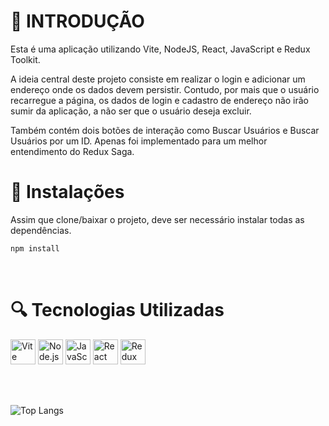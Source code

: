 # 📌 INTRODUÇÃO
Esta é uma aplicação utilizando Vite, NodeJS, React, JavaScript e Redux Toolkit.

A ideia central deste projeto consiste em realizar o login e adicionar um endereço onde os dados devem persistir. Contudo, por mais que o usuário recarregue a página, os dados de login e cadastro de endereço não irão sumir da aplicação, a não ser que o usuário deseja excluir.

Também contém dois botões de interação como Buscar Usuários e Buscar Usuários por um ID. Apenas foi implementado para um melhor entendimento do Redux Saga.

# 🔨 Instalações
Assim que clone/baixar o projeto, deve ser necessário instalar todas as dependências.

```bash
npm install
```
<br />

# 🔍 Tecnologias Utilizadas
<img src="https://cdn.simpleicons.org/vite/646CFF" alt="Vite" width="40" height="40"/>
<img src="https://cdn.simpleicons.org/node.js/339933" alt="Node.js" width="40" height="40"/>
<img src="https://cdn.simpleicons.org/javascript/F7DF1E" alt="JavaScript" width="40" height="40"/>
<img src="https://cdn.simpleicons.org/react/61DAFB" alt="React" width="40" height="40"/>
<img src="https://cdn.simpleicons.org/redux/764ABC" alt="Redux" width="40" height="40"/>

<br /> <br />

![Top Langs](https://github-readme-stats.vercel.app/api/top-langs/?username=LeonardoBig-BSI&layout=compact)